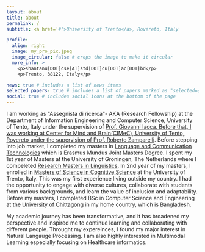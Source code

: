 ```yaml
---
layout: about
title: about
permalink: /
subtitle: <a href='#'>University of Trento</a>, Rovereto, Italy

profile:
  align: right
  image: my_pro_pic.jpeg
  image_circular: false # crops the image to make it circular
  more_info: >
    <p>shantanu[DOT]cse[AT]std[DOT]cu[DOT]ac[DOT]bd</p>
    <p>Trento, 38122, Italy</p>

news: true # includes a list of news items
selected_papers: true # includes a list of papers marked as "selected={true}"
social: true # includes social icons at the bottom of the page
---
```


I am working as "Assegnista di ricerca"- AKA (Research Fellowship)  at the Department of Information Engineering and Computer Science, University of Tento, Italy under the supervision of <a href="https://webapps.unitn.it/du/it/Persona/PER0204546/Curriculum">Prof. Giovanni Iacca. Before that, I was working at Center for Mind and Brain(CIMeC), University of Tento, Rovereto under the supervision of <a href= "https://webapps.unitn.it/du/it/Persona/PER0001015/Curriculum"> Prof. Roberto Zamparelli</a>.  Before stepping into job market, I completed my masters in [Language and Communication Technologies](https://lct-master.org) which is Erasmus Mundus Joint Masters Degree. I spent my 1st year of Masters at the University of Groningen, The Netherlands where I compeleted [Research Masters in Linguistics](https://www.rug.nl/masters/linguistics-research/?lang=en). In 2nd year of my masters, I enrolled in [Masters of Science in Cognitive Science](https://corsi.unitn.it/en/cognitive-science) at the University of Trento, Italy. This was my first experience living outside my country. I had the opportunity to engage with diverse cultures, collaborate with students from various backgrounds, and learn the value of inclusion and adaptability. Before my masters, I completed BSc in Computer Science and Engineering at the [University of Chittagong](https://web.cu.ac.bd/v2/) in my home country, which is Bangladesh. 

My academic journey has been transformative, and it has broadened my perspective and inspired me to continue learning and collaborating with different people. Throught my expereinces, I found my major interest in Natural Langauge Processing. I am also highly interested in Multimodal Learning especially focusing on Healthcare informatics. 

<!-- Write your biography here. Tell the world about yourself. Link to your favorite [subreddit](http://reddit.com). You can put a picture in, too. The code is already in, just name your picture `prof_pic.jpg` and put it in the `img/` folder.

Put your address / P.O. box / other info right below your picture. You can also disable any of these elements by editing `profile` property of the YAML header of your `_pages/about.md`. Edit `_bibliography/papers.bib` and Jekyll will render your [publications page](/al-folio/publications/) automatically.

Link to your social media connections, too. This theme is set up to use [Font Awesome icons](https://fontawesome.com/) and [Academicons](https://jpswalsh.github.io/academicons/), like the ones below. Add your Facebook, Twitter, LinkedIn, Google Scholar, or just disable all of them. -->
